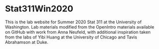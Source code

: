 # Stat311Win2020
This is the lab website for Summer 2020 Stat 311 at the University of Washington. Lab materials modified from the OpenIntro materials available on GitHub with work from Anna Neufeld, with additional inspiration taken from the labs of Yibi Huang at the University of Chicago and Tavis Abrahamson at Duke. 